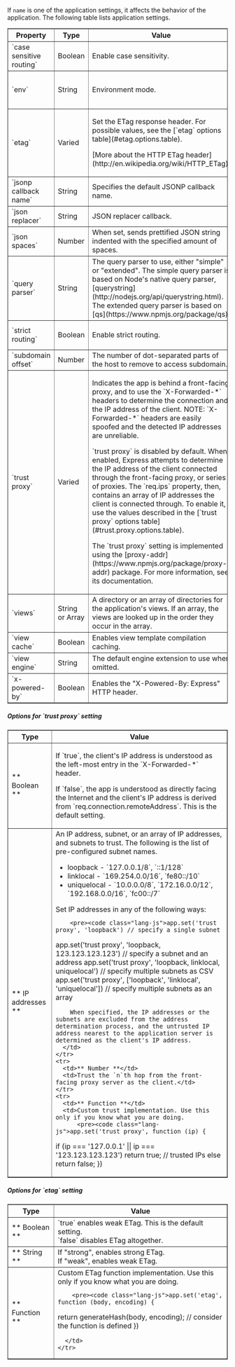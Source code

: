 If `name` is one of the application settings, it affects the behavior of the application. The following table lists application settings.

<table class="doctable" border="1">
  <thead><tr><th id="app-settings-property">Property</th><th>Type</th><th>Value</th><th>Default</th></tr></thead>
  <tbody>
  <tr>
    <td>`case sensitive routing`</td>
    <td>Boolean</td>
    <td>Enable case sensitivity.</td>
    <td>Disabled. Treats "/Foo" and "/foo" as the same.</td>
  </tr>
  <tr>
    <td>`env`</td>
    <td>String</td>
    <td>Environment mode.</td>
    <td>`process.env.NODE_ENV` (`NODE_ENV` environment variable) or "development".</td>
  </tr>
  <tr>
    <td>`etag`</td>
    <td>Varied</td>
    <td>
      <p>Set the ETag response header. For possible values, see the [`etag` options table](#etag.options.table).</p>
      <p>[More about the HTTP ETag header](http://en.wikipedia.org/wiki/HTTP_ETag).</p>
    </td>
    <td></td>
  </tr>
  <tr>
    <td>`jsonp callback name`</td>
    <td>String</td>
    <td>Specifies the default JSONP callback name.</td>
    <td>`?callback=`</td>
  </tr>
  <tr>
    <td>`json replacer`</td>
    <td>String</td>
    <td>JSON replacer callback.</td>
    <td>`null`</td>
  </tr>
  <tr>
    <td>`json spaces`</td>
    <td>Number</td>
    <td>When set, sends prettified JSON string indented with the specified amount of spaces.</td>
    <td>Disabled.</td>
  </tr>
  <tr>
    <td>`query parser`</td>
    <td>String</td>
    <td>The query parser to use, either "simple" or "extended". The simple query parser is based on Node's native query parser, [querystring](http://nodejs.org/api/querystring.html). The extended query parser is based on [qs](https://www.npmjs.org/package/qs).</td>
    <td>"extended"</td>
  </tr>
  <tr>
    <td>`strict routing`</td>
    <td>Boolean</td>
    <td>Enable strict routing.</td>
    <td>Disabled. Treats "/foo" and "/foo/" as the same by the router.</td>
  </tr>
  <tr>
    <td>`subdomain offset`</td>
    <td>Number</td>
    <td>The number of dot-separated parts of the host to remove to access subdomain.</td>
    <td>2</td>
  </tr>
  <tr>
    <td>`trust proxy`</td>
    <td>Varied</td>
    <td>
      <p>
      Indicates the app is behind a front-facing proxy, and to use the `X-Forwarded-*` headers to determine the connection and the IP address of the client. NOTE: `X-Forwarded-*` headers are easily spoofed and the detected IP addresses are unreliable.  
      </p>
      <p>
      `trust proxy` is disabled by default. When enabled, Express attempts to determine the IP address of the client connected through the front-facing proxy, or series of proxies. The `req.ips` property, then, contains an array of IP addresses the client is connected through. To enable it, use the values described in the [`trust proxy` options table](#trust.proxy.options.table).  
      </p>
      <p>
      The `trust proxy` setting is implemented using the [proxy-addr](https://www.npmjs.org/package/proxy-addr) package.  For more information, see its documentation.
      </p>
    </td>
    <td>Disabled.</td>
  </tr>
  <tr>
    <td>`views`</td>
    <td>String or Array</td>
    <td>A directory or an array of directories for the application's views. If an array, the views are looked up in the order they occur in the array.</td>
    <td>`"process.cwd() + '/views'"`</td>
  </tr>
  <tr>
    <td>`view cache`</td>
    <td>Boolean</td>
    <td>Enables view template compilation caching.</td>
    <td>`true` in production.</td>
  </tr>
  <tr>
    <td>`view engine`</td>
    <td>String</td>
    <td>The default engine extension to use when omitted.</td>
    <td></td>
  </tr>
  <tr>
    <td>`x-powered-by`</td>
    <td>Boolean</td>
    <td>Enables the "X-Powered-By: Express" HTTP header.</td>
    <td>`true`</td>
  </tr>
  </tbody>
</table>

<h5 id="trust.proxy.options.table">Options for `trust proxy` setting</h5>

<table class="doctable" border="1">
  <thead><tr><th>Type</th><th>Value</th></tr></thead>
  <tbody>
    <tr>
      <td>** Boolean **</td>
      <td>
        <p>
        If `true`, the client's IP address is understood as the left-most entry in the `X-Forwarded-*` header.  
        </p>
        <p>
        If `false`, the app is understood as directly facing the Internet and the client's IP address is derived from `req.connection.remoteAddress`. This is the default setting.
        </p>
      </td>
    </tr>
    <tr>
      <td>** IP addresses **</td>
      <td>
        An IP address, subnet, or an array of IP addresses, and subnets to trust. The following is the list of pre-configured subnet names.
          <ul>
            <li>loopback - `127.0.0.1/8`, `::1/128`</li>
            <li>linklocal - `169.254.0.0/16`, `fe80::/10`</li>
            <li>uniquelocal - `10.0.0.0/8`, `172.16.0.0/12`, `192.168.0.0/16`, `fc00::/7`</li>
          </ul>
        Set IP addresses in any of the following ways:  

        <pre><code class="lang-js">app.set('trust proxy', 'loopback') // specify a single subnet
app.set('trust proxy', 'loopback, 123.123.123.123') // specify a subnet and an address
app.set('trust proxy', 'loopback, linklocal, uniquelocal') // specify multiple subnets as CSV
app.set('trust proxy', ['loopback', 'linklocal', 'uniquelocal']) // specify multiple subnets as an array</code></pre>

        When specified, the IP addresses or the subnets are excluded from the address determination process, and the untrusted IP address nearest to the application server is determined as the client's IP address.
      </td>
    </tr>
    <tr>
      <td>** Number **</td>
      <td>Trust the `n`th hop from the front-facing proxy server as the client.</td>
    </tr>
    <tr>
      <td>** Function **</td>
      <td>Custom trust implementation. Use this only if you know what you are doing.
          <pre><code class="lang-js">app.set('trust proxy', function (ip) {
  if (ip === '127.0.0.1' || ip === '123.123.123.123') return true; // trusted IPs
  else return false;
})</code></pre>
      </td>
    </tr>
  </tbody>
</table>

<h5 id="etag.options.table">Options for `etag` setting</h5>

<table class="doctable" border="1">
  <thead><tr><th>Type</th><th>Value</th></tr></thead>
  <tbody>
    <tr>
      <td>** Boolean **</td>
      <td>
          `true` enables weak ETag. This is the default setting.<br>
          `false` disables ETag altogether.
      </td>
    </tr>
    <tr>
      <td>** String **</td>
      <td>
          If "strong", enables strong ETag.<br>
          If "weak", enables weak ETag.
      </td>
    </tr>
    <tr>
      <td>** Function **</td>
      <td> Custom ETag function implementation. Use this only if you know what you are doing.

        <pre><code class="lang-js">app.set('etag', function (body, encoding) {
  return generateHash(body, encoding); // consider the function is defined
})</code></pre>

      </td>
    </tr>
  </tbody>
</table>
